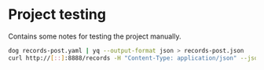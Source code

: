 # Project testing

Contains some notes for testing the project manually.

```bash
dog records-post.yaml | yq --output-format json > records-post.json
curl http://[::]:8888/records -H "Content-Type: application/json" --json @records-post.json
```

